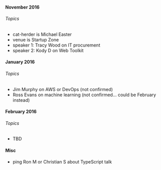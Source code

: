 
#### November 2016

###### Topics
* cat-herder is Michael Easter
* venue is Startup Zone
* speaker 1: Tracy Wood on IT procurement
* speaker 2: Kody D on Web Toolkit

#### January 2016

###### Topics
* Jim Murphy on AWS or DevOps (not confirmed) 
* Ross Evans on machine learning (not confirmed... could be February instead)

#### February 2016

###### Topics
* TBD

#### Misc

* ping Ron M or Christian S about TypeScript talk

